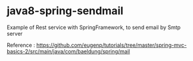 # java8-spring-sendmail
Example of Rest service with SpringFramework,  to send email by Smtp server

Reference :  https://github.com/eugenp/tutorials/tree/master/spring-mvc-basics-2/src/main/java/com/baeldung/spring/mail
